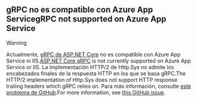 ## <a name="grpc-not-supported-on-azure-app-service"></a><span data-ttu-id="8d7b7-101">gRPC no es compatible con Azure App Service</span><span class="sxs-lookup"><span data-stu-id="8d7b7-101">gRPC not supported on Azure App Service</span></span>

> [!WARNING]
> <span data-ttu-id="8d7b7-102">Actualmente, [gRPC de ASP.NET Core](xref:grpc/index) no es compatible con Azure App Service ni IIS.</span><span class="sxs-lookup"><span data-stu-id="8d7b7-102">[ASP.NET Core gRPC](xref:grpc/index) is not currently supported on Azure App Service or IIS.</span></span> <span data-ttu-id="8d7b7-103">La implementación HTTP/2 de Http.Sys no admite los encabezados finales de la respuesta HTTP en los que se basa gRPC.</span><span class="sxs-lookup"><span data-stu-id="8d7b7-103">The HTTP/2 implementation of Http.Sys does not support HTTP response trailing headers which gRPC relies on.</span></span> <span data-ttu-id="8d7b7-104">Para más información, consulte [este problema de GitHub](https://github.com/dotnet/AspNetCore/issues/9020).</span><span class="sxs-lookup"><span data-stu-id="8d7b7-104">For more information, see [this GitHub issue](https://github.com/dotnet/AspNetCore/issues/9020).</span></span>
